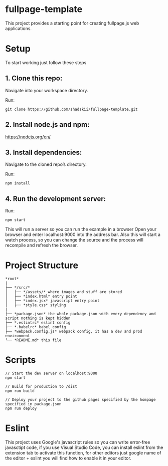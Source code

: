 # fullpage-template

This project provides a starting point for creating fullpage.js web applications.

# Setup

To start working just follow these steps

## 1. Clone this repo:

Navigate into your workspace directory.

Run:

`git clone https://github.com/shadskii/fullpage-template.git`

## 2. Install node.js and npm:

https://nodejs.org/en/

## 3. Install dependencies:

Navigate to the cloned repo’s directory.

Run:

`npm install`

## 4. Run the development server:

Run:

`npm start`

This will run a server so you can run the example in a browser
Open your browser and enter localhost:9000 into the address bar.
Also this will start a watch process, so you can change the source and the process will recompile and refresh the browser.

# Project Structure

```
*root*
|
├── */src/*
│   ├── */assets/* where images and stuff are stored
│   ├── *index.html* entry point
│   ├── *index.jsx* javascript entry point
│   ├── *style.css* styling
|
├── *package.json* the whole package.json with every dependency and script nothing is kept hidden
├── *.eslintrc* eslint config
├── *.babelrc* babel config
├── *webpack.config.js* webpack config, it has a dev and prod environment
└── *README.md* this file
```

# Scripts

```
// Start the dev server on localhost:9000
npm start
```

```
// Build for production to /dist
npm run build
```

```
// Deploy your project to the github pages specified by the hompage specified in package.json
npm run deploy
```

# Eslint

This project uses Google's javascript rules so you can write error-free javasctipt code, if you use Visual Studio Code, you can install eslint from the extension tab to activate this function, for other editors just google name of the editor + eslint you will find how to enable it in your editor.
